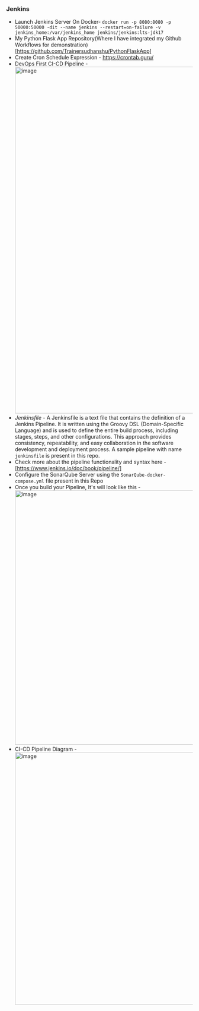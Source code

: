 ### Jenkins
- Launch Jenkins Server On Docker- `docker run -p 8080:8080 -p 50000:50000 -dit --name jenkins --restart=on-failure -v jenkins_home:/var/jenkins_home jenkins/jenkins:lts-jdk17 `
- My Python Flask App Repository(Where I have integrated my Github Workflows for demonstration)[https://github.com/Trainersudhanshu/PythonFlaskApp]
- Create Cron Schedule Expression - https://crontab.guru/
- DevOps First CI-CD Pipeline -<img width="933" alt="image" src="https://github.com/sudhanshuvlog/GFG-Devops16/assets/124223047/2608262f-edf1-4d3c-bdd0-e2445f2bbb9f">
- *Jenkinsfile* - A Jenkinsfile is a text file that contains the definition of a Jenkins Pipeline. It is written using the Groovy DSL (Domain-Specific Language) and is used to define the entire build process, including stages, steps, and other configurations. This approach provides consistency, repeatability, and easy collaboration in the software development and deployment process. A sample pipeline with name `jenkinsfile` is present in this repo.
- Check more about the pipeline functionality and syntax here - [https://www.jenkins.io/doc/book/pipeline/]
- Configure the SonarQube Server using the `SonarQube-docker-compose.yml` file present in this Repo
- Once you build your Pipeline, It's will look like this - <img width="685" alt="image" src="https://github.com/sudhanshuvlog/GFG-Devops16/assets/57751726/eb10c418-dc8b-494d-9300-25bd20fed7af">
- CI-CD Pipeline Diagram - <img width="680" alt="image" src="https://github.com/sudhanshuvlog/GFG-Devops16/assets/57751726/d3979504-b0d3-4657-b85a-1c59165d3311">



  
